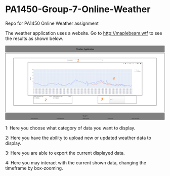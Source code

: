 # PA1450-Group-7-Online-Weather
Repo for PA1450 Online Weather assignment

The weather application uses a website. Go to http://maplebeam.wtf to see the results as shown below.

![alt text](https://github.com/SmoxBoye/PA1450-Group-7-Online-Weather/blob/master/Weather%20Application.png?raw=true)

1: Here you choose what category of data you want to display.

2: Here you have the ability to upload new or updated weather data to display.

3: Here you are able to export the current displayed data.

4: Here you may interact with the current shown data, changing the timeframe by box-zooming.
